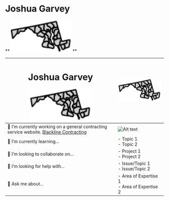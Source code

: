<div align"center">
<h1> Joshua Garvey</h1> **<img src="/images/md.svg" alt="Profile Image" width="200">**                                              
</div>
<div align="left">

| <h1> Joshua Garvey</h1> **<img src="/images/md.svg" alt="Profile Image" width="200">**                                          | **<img src="/images/md.svg" alt="Profile Image" width="200">** |
| ------------------------------------------------------------------------------------------------------------------------------- | -------------------------------------------------------------- |
| 🔭 I’m currently working on a general contracting service website. [Blackline Contracting](https://blackline.joshuagarvey.com/) | <img src="/images/other-image.svg" alt="Alt text" width="300"> |
| 🌱 I’m currently learning...                                                                                                    | - Topic 1 <br> - Topic 2                                       |
| 👯 I’m looking to collaborate on...                                                                                             | - Project 1 <br> - Project 2                                   |
| 🤔 I’m looking for help with...                                                                                                 | - Issue/Topic 1 <br> - Issue/Topic 2                           |
| 💬 Ask me about...                                                                                                              | - Area of Expertise 1 <br> - Area of Expertise 2               |

</div>
